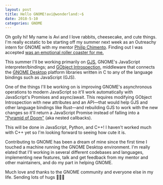 ```yaml
---
layout: post
title: Hello GNOME!avi@wonderland:~$
date: 2018-5-10
categories: GNOME
---
```

Oh golly hi! My name is Avi and I love rabbits, cheesecake, and cute things. I'm really ecstatic to be starting off my summer next week as an Outreachy intern for GNOME with my mentor [Philip Chimento](http://ptomato.name/). Finding out I was accepted [was an emotional roller coaster for me.](https://avizajac.com/2018/04/23/outreachy-gnome-beginnings.html)

This summer I'll be working primarily on [GJS](https://gitlab.gnome.org/GNOME/gjs), GNOME's JavaScript interpreter/bindings; and [GObject Introspection](https://gitlab.gnome.org/GNOME/gobject-introspection), middleware that connects the [GNOME Desktop](https://www.gnome.org/) platform libraries written in C to any of the language bindings such as JavaScript (GJS).

One of the things I'll be working on is improving GNOME's asynchronous operations to modern JavaScript so it'll work automatically with JavaScript's Promises and async/await. This requires modifying GObject Introspection with new attributes and an API—that would help GJS and other language bindings like Rust—and rebuilding GJS to work with the new changes so it'll return a JavaScript Promise instead of falling into a ["Pyramid of Doom"](https://en.wikipedia.org/wiki/Pyramid_of_doom_(programming)) (aka nested callbacks).

This will be done in JavaScript, Python, and C++! I haven't worked much with C++ yet so I'm looking forward to seeing how cute it is.

Contributing to GNOME has been a dream of mine since the first time I touched a machine running the GNOME Desktop environment. I'm really elated that I'll working in several different codebases and languages, implementing new features, talk and get feedback from my mentor and other maintainers, and do my part in helping GNOME.

Much love and thanks to the GNOME community and everyone else in my life. Sending lots of hugs 🐰💙✨